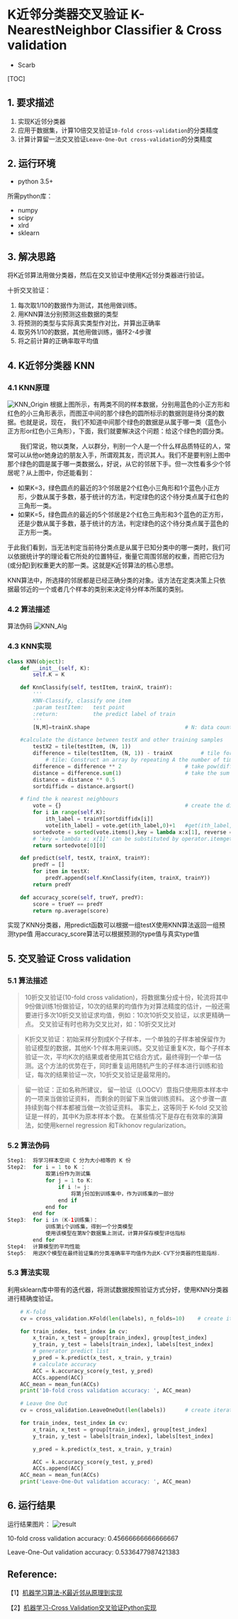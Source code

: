 # K近邻分类器交叉验证 K-NearestNeighbor Classifier & Cross validation
- Scarb

[TOC]

## 1. 要求描述
1. 实现K近邻分类器
2. 应用于数据集，计算10倍交叉验证`10-fold cross-validation`的分类精度
3. 计算计算留一法交叉验证`Leave-One-Out cross-validation`的分类精度

## 2. 运行环境
- python 3.5+

所需python库：
- numpy
- scipy
- xlrd
- sklearn

## 3. 解决思路
将K近邻算法用做分类器，然后在交叉验证中使用K近邻分类器进行验证。

十折交叉验证：

1. 每次取1/10的数据作为测试，其他用做训练。
2. 用KNN算法分别预测这些数据的类型
3. 将预测的类型与实际真实类型作对比，并算出正确率
4. 取另外1/10的数据，其他用做训练，循环2-4步骤
5. 将之前计算的正确率取平均值

## 4. K近邻分类器 KNN
### 4.1 KNN原理
![KNN_Origin][img1]
根据上图所示，有两类不同的样本数据，分别用蓝色的小正方形和红色的小三角形表示，而图正中间的那个绿色的圆所标示的数据则是待分类的数据。也就是说，现在， 我们不知道中间那个绿色的数据是从属于哪一类（蓝色小正方形or红色小三角形），下面，我们就要解决这个问题：给这个绿色的圆分类。

　　我们常说，物以类聚，人以群分，判别一个人是一个什么样品质特征的人，常常可以从他or她身边的朋友入手，所谓观其友，而识其人。我们不是要判别上图中那个绿色的圆是属于哪一类数据么，好说，从它的邻居下手。但一次性看多少个邻居呢？从上图中，你还能看到：

- 如果K=3，绿色圆点的最近的3个邻居是2个红色小三角形和1个蓝色小正方形，少数从属于多数，基于统计的方法，判定绿色的这个待分类点属于红色的三角形一类。
- 如果K=5，绿色圆点的最近的5个邻居是2个红色三角形和3个蓝色的正方形，还是少数从属于多数，基于统计的方法，判定绿色的这个待分类点属于蓝色的正方形一类。

于此我们看到，当无法判定当前待分类点是从属于已知分类中的哪一类时，我们可以依据统计学的理论看它所处的位置特征，衡量它周围邻居的权重，而把它归为(或分配)到权重更大的那一类。这就是K近邻算法的核心思想。

KNN算法中，所选择的邻居都是已经正确分类的对象。该方法在定类决策上只依据最邻近的一个或者几个样本的类别来决定待分样本所属的类别。

### 4.2 算法描述
算法伪码
![KNN_Alg][img2]

### 4.3 KNN实现
~~~ python
class KNN(object):
    def __init__(self, K):
        self.K = K

    def KnnClassify(self, testItem, trainX, trainY):
        '''
        KNN-Classify, classify one item
        :param testItem:   test point
        :return:           the predict label of train
        '''
        [N,M]=trainX.shape                              # N: data count, M: data dimension

    #calculate the distance between testX and other training samples
        testX2 = tile(testItem, (N, 1))
        difference = tile(testItem, (N, 1)) - trainX         # tile for array and repeat for matrix in Python, == repmat in Matlab
            # tile: Construct an array by repeating A the number of times given by reps.
        difference = difference ** 2                    # take pow(difference,2)
        distance = difference.sum(1)                    # take the sum of difference from all dimensions
        distance = distance ** 0.5
        sortdiffidx = distance.argsort()

    # find the k nearest neighbours
        vote = {}                                       # create the dictionary
        for i in range(self.K):
            ith_label = trainY[sortdiffidx[i]]
            vote[ith_label] = vote.get(ith_label,0)+1   #get(ith_label,0) : if dictionary 'vote' exist key 'ith_label', return vote[ith_label]; else return 0
        sortedvote = sorted(vote.items(),key = lambda x:x[1], reverse = True)
        # 'key = lambda x: x[1]' can be substituted by operator.itemgetter(1)
        return sortedvote[0][0]

    def predict(self, testX, trainX, trainY):
        predY = []
        for item in testX:
            predY.append(self.KnnClassify(item, trainX, trainY))
        return predY

    def accuracy_score(self, trueY, predY):
        score = trueY == predY
        return np.average(score)
~~~
实现了KNN分类器，用predict函数可以根据一组testX使用KNN算法返回一组预测type值
用accuracy_score算法可以根据预测的type值与真实type值

## 5. 交叉验证 Cross validation
### 5.1 算法描述
>10折交叉验证(10-fold cross validation)，将数据集分成十份，轮流将其中9份做训练1份做验证，10次的结果的均值作为对算法精度的估计，一般还需要进行多次10折交叉验证求均值，例如：10次10折交叉验证，以求更精确一点。
交叉验证有时也称为交叉比对，如：10折交叉比对


>K折交叉验证：初始采样分割成K个子样本，一个单独的子样本被保留作为验证模型的数据，其他K-1个样本用来训练。交叉验证重复K次，每个子样本验证一次，平均K次的结果或者使用其它结合方式，最终得到一个单一估测。这个方法的优势在于，同时重复运用随机产生的子样本进行训练和验证，每次的结果验证一次，10折交叉验证是最常用的。

>留一验证：正如名称所建议， 留一验证（LOOCV）意指只使用原本样本中的一项来当做验证资料， 而剩余的则留下来当做训练资料。 这个步骤一直持续到每个样本都被当做一次验证资料。 事实上，这等同于 K-fold 交叉验证是一样的，其中K为原本样本个数。 在某些情况下是存在有效率的演算法，如使用kernel regression 和Tikhonov regularization。

### 5.2 算法伪码
~~~ java
Step1: 	将学习样本空间 C 分为大小相等的 K 份  
Step2: 	for i = 1 to K ：
			取第i份作为测试集
			for j = 1 to K:
				if i != j:
					将第j份加到训练集中，作为训练集的一部分
				end if
			end for
		end for
Step3: 	for i in (K-1训练集)：
			训练第i个训练集，得到一个分类模型
			使用该模型在第N个数据集上测试，计算并保存模型评估指标
		end for
Step4: 	计算模型的平均性能
Step5: 	用这K个模型在最终验证集的分类准确率平均值作为此K-CV下分类器的性能指标.
~~~

### 5.3 算法实现
利用sklearn库中带有的迭代器，将测试数据按照验证方式分好，使用KNN分类器进行精确度验证。

~~~ python
    # K-fold
    cv = cross_validation.KFold(len(labels), n_folds=10)    # create iterator

    for train_index, test_index in cv:
        x_train, x_test = group[train_index], group[test_index]
        y_train, y_test = labels[train_index], labels[test_index]
        # generator predict list
        y_pred = k.predict(x_test, x_train, y_train)
        # calculate accuracy
        ACC = k.accuracy_score(y_test, y_pred)
        ACCs.append(ACC)
    ACC_mean = mean_fun(ACCs)
    print('10-fold cross validation accuracy: ', ACC_mean)

    # Leave One Out
    cv = cross_validation.LeaveOneOut(len(labels))      # create iterator

    for train_index, test_index in cv:
        x_train, x_test = group[train_index], group[test_index]
        y_train, y_test = labels[train_index], labels[test_index]

        y_pred = k.predict(x_test, x_train, y_train)

        ACC = k.accuracy_score(y_test, y_pred)
        ACCs.append(ACC)
    ACC_mean = mean_fun(ACCs)
    print('Leave-One-Out validation accuracy: ', ACC_mean)
~~~

## 6. 运行结果
运行结果图片：
![result][img3]

10-fold cross validation accuracy:  0.45666666666666667

Leave-One-Out validation accuracy:  0.5336477987421383


## Reference:
【1】[机器学习算法-K最近邻从原理到实现](http://www.csuldw.com/2015/05/21/2015-05-21-KNN/)

【2】[机器学习-Cross Validation交叉验证Python实现](http://www.csuldw.com/2015/07/28/2015-07-28%20crossvalidation/)

[img1]: http://115.28.48.229/wordpress/wp-content/uploads/2016/11/KNN_Origin.png
[img2]: http://115.28.48.229/wordpress/wp-content/uploads/2016/11/KNN_Alg.png
[img3]: http://115.28.48.229/wordpress/wp-content/uploads/2016/11/KNN_Result.png
